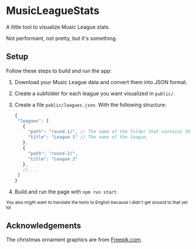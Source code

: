 # MusicLeagueStats

A little tool to visualize Music League stats.

Not performant, not pretty, but it's something.

## Setup

Follow these steps to build and run the app:

1. Download your Music League data and convert them into JSON format.
2. Create a subfolder for each league you want visualized in `public/`.
3. Create a file `public/leagues.json`. With the following structure:

   ```js
   {
    "leagues": [
      {
        "path": "round-1/", // The name of the folder that contains the league's data.
        "title": "League 1" // The name of the league.
      },
      {
        "path": "round-2/",
        "title": "League 2"
      },
      // ...
    ]
   }
   ```

4. Build and run the page with `npm run start`.

<sub>You also might want to translate the texts to English because I didn't get around
to that yet lol</sub>

## Acknowledgements

The christmas ornament graphics are from [Freepik.com](https://www.freepik.com/).
